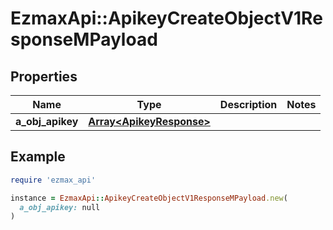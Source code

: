 # EzmaxApi::ApikeyCreateObjectV1ResponseMPayload

## Properties

| Name | Type | Description | Notes |
| ---- | ---- | ----------- | ----- |
| **a_obj_apikey** | [**Array&lt;ApikeyResponse&gt;**](ApikeyResponse.md) |  |  |

## Example

```ruby
require 'ezmax_api'

instance = EzmaxApi::ApikeyCreateObjectV1ResponseMPayload.new(
  a_obj_apikey: null
)
```

